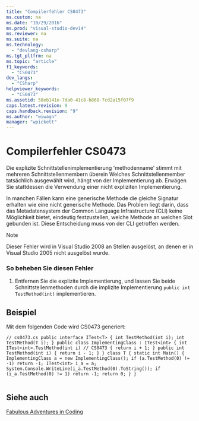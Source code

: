 ```yaml
---
title: "Compilerfehler CS0473"
ms.custom: na
ms.date: "10/29/2016"
ms.prod: "visual-studio-dev14"
ms.reviewer: na
ms.suite: na
ms.technology: 
  - "devlang-csharp"
ms.tgt_pltfrm: na
ms.topic: "article"
f1_keywords: 
  - "CS0473"
dev_langs: 
  - "CSharp"
helpviewer_keywords: 
  - "CS0473"
ms.assetid: 58eb141e-7da0-41c8-b868-7cd2a15f07f9
caps.latest.revision: 9
caps.handback.revision: "9"
ms.author: "wiwagn"
manager: "wpickett"
---
```

# Compilerfehler CS0473
Die explizite Schnittstellenimplementierung 'methodenname' stimmt mit mehreren Schnittstellenmembern überein Welches Schnittstellenmember tatsächlich ausgewählt wird, hängt von der Implementierung ab. Erwägen Sie stattdessen die Verwendung einer nicht expliziten Implementierung.  
  
 In manchen Fällen kann eine generische Methode die gleiche Signatur erhalten wie eine nicht generische Methode. Das Problem liegt darin, dass das Metadatensystem der Common Language Infrastructure \(CLI\) keine Möglichkeit bietet, eindeutig festzustellen, welche Methode an welchen Slot gebunden ist. Diese Entscheidung muss von der CLI getroffen werden.  
  
> [!NOTE]
>  Dieser Fehler wird in Visual Studio 2008 an Stellen ausgelöst, an denen er in Visual Studio 2005 nicht ausgelöst wurde.  
  
### So beheben Sie diesen Fehler  
  
1.  Entfernen Sie die explizite Implementierung, und lassen Sie beide Schnittstellenmethoden durch die implizite Implementierung `public int TestMethod(int)` implementieren.  
  
## Beispiel  
 Mit dem folgenden Code wird CS0473 generiert:  
  
```  
// cs0473.cs public interface ITest<T> { int TestMethod(int i); int TestMethod(T i); } public class ImplementingClass : ITest<int> { int ITest<int>.TestMethod(int i) // CS0473 { return i + 1; } public int TestMethod(int i) { return i - 1; } } class T { static int Main() { ImplementingClass a = new ImplementingClass(); if (a.TestMethod(0) != -1) return -1; ITest<int> i_a = a; System.Console.WriteLine(i_a.TestMethod(0).ToString()); if (i_a.TestMethod(0) != 1) return -1; return 0; } }  
  
```  
  
## Siehe auch  
 [Fabulous Adventures in Coding](http://blogs.msdn.com/ericlippert/archive/2006/04/06/570126.aspx)